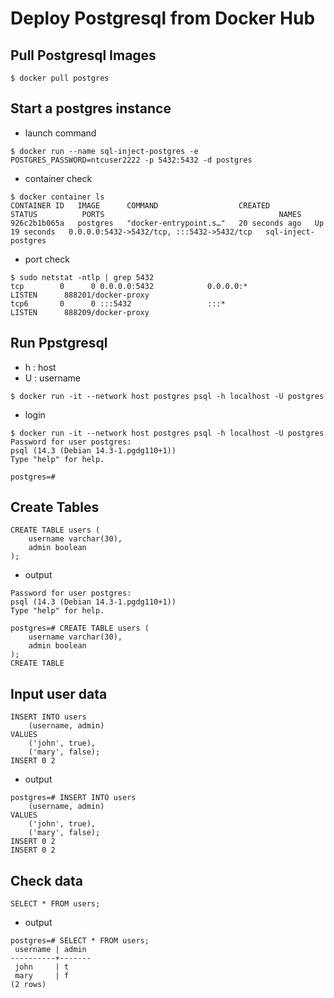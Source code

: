 # Deploy Postgresql from Docker Hub

## Pull Postgresql Images
```bash=
$ docker pull postgres
```

## Start a postgres instance
- launch command
```bash=
$ docker run --name sql-inject-postgres -e POSTGRES_PASSWORD=ntcuser2222 -p 5432:5432 -d postgres
```

- container check
```
$ docker container ls
CONTAINER ID   IMAGE      COMMAND                  CREATED          STATUS          PORTS                                       NAMES
926c2b1b065a   postgres   "docker-entrypoint.s…"   20 seconds ago   Up 19 seconds   0.0.0.0:5432->5432/tcp, :::5432->5432/tcp   sql-inject-postgres
```

- port  check
```
$ sudo netstat -ntlp | grep 5432
tcp        0      0 0.0.0.0:5432            0.0.0.0:*               LISTEN      888201/docker-proxy 
tcp6       0      0 :::5432                 :::*                    LISTEN      888209/docker-proxy 
```

## Run Ppstgresql
- h : host
- U : username

```bash=
$ docker run -it --network host postgres psql -h localhost -U postgres
```

- login
```
$ docker run -it --network host postgres psql -h localhost -U postgres
Password for user postgres: 
psql (14.3 (Debian 14.3-1.pgdg110+1))
Type "help" for help.

postgres=# 
```

## Create Tables
```
CREATE TABLE users (
    username varchar(30),
    admin boolean
);
```

- output
```
Password for user postgres: 
psql (14.3 (Debian 14.3-1.pgdg110+1))
Type "help" for help.

postgres=# CREATE TABLE users (
    username varchar(30),
    admin boolean
);
CREATE TABLE
```


## Input user data
```
INSERT INTO users
    (username, admin)
VALUES
    ('john', true),
    ('mary', false);
INSERT 0 2
```

- output
```
postgres=# INSERT INTO users
    (username, admin)
VALUES
    ('john', true),
    ('mary', false);
INSERT 0 2
INSERT 0 2
```

## Check data
```
SELECT * FROM users;
```

- output
```
postgres=# SELECT * FROM users;
 username | admin 
----------+-------
 john     | t
 mary     | f
(2 rows)

```

